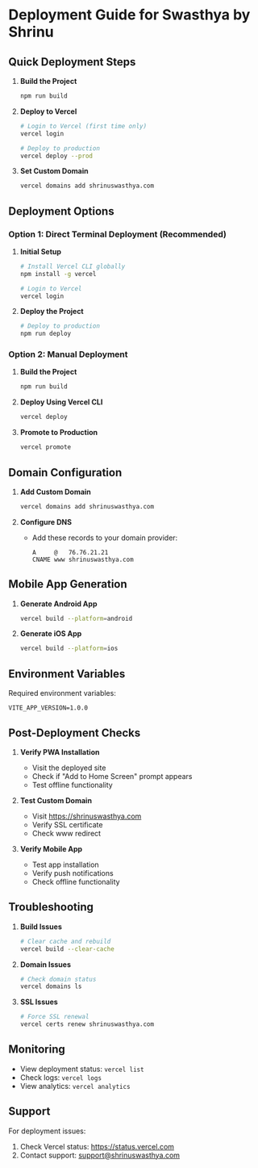 # Deployment Guide for Swasthya by Shrinu

## Quick Deployment Steps

1. **Build the Project**
   ```bash
   npm run build
   ```

2. **Deploy to Vercel**
   ```bash
   # Login to Vercel (first time only)
   vercel login

   # Deploy to production
   vercel deploy --prod
   ```

3. **Set Custom Domain**
   ```bash
   vercel domains add shrinuswasthya.com
   ```

## Deployment Options

### Option 1: Direct Terminal Deployment (Recommended)

1. **Initial Setup**
   ```bash
   # Install Vercel CLI globally
   npm install -g vercel

   # Login to Vercel
   vercel login
   ```

2. **Deploy the Project**
   ```bash
   # Deploy to production
   npm run deploy
   ```

### Option 2: Manual Deployment

1. **Build the Project**
   ```bash
   npm run build
   ```

2. **Deploy Using Vercel CLI**
   ```bash
   vercel deploy
   ```

3. **Promote to Production**
   ```bash
   vercel promote
   ```

## Domain Configuration

1. **Add Custom Domain**
   ```bash
   vercel domains add shrinuswasthya.com
   ```

2. **Configure DNS**
   - Add these records to your domain provider:
     ```
     A     @   76.76.21.21
     CNAME www shrinuswasthya.com
     ```

## Mobile App Generation

1. **Generate Android App**
   ```bash
   vercel build --platform=android
   ```

2. **Generate iOS App**
   ```bash
   vercel build --platform=ios
   ```

## Environment Variables

Required environment variables:
```env
VITE_APP_VERSION=1.0.0
```

## Post-Deployment Checks

1. **Verify PWA Installation**
   - Visit the deployed site
   - Check if "Add to Home Screen" prompt appears
   - Test offline functionality

2. **Test Custom Domain**
   - Visit https://shrinuswasthya.com
   - Verify SSL certificate
   - Check www redirect

3. **Verify Mobile App**
   - Test app installation
   - Verify push notifications
   - Check offline functionality

## Troubleshooting

1. **Build Issues**
   ```bash
   # Clear cache and rebuild
   vercel build --clear-cache
   ```

2. **Domain Issues**
   ```bash
   # Check domain status
   vercel domains ls
   ```

3. **SSL Issues**
   ```bash
   # Force SSL renewal
   vercel certs renew shrinuswasthya.com
   ```

## Monitoring

- View deployment status: `vercel list`
- Check logs: `vercel logs`
- View analytics: `vercel analytics`

## Support

For deployment issues:
1. Check Vercel status: https://status.vercel.com
2. Contact support: support@shrinuswasthya.com

